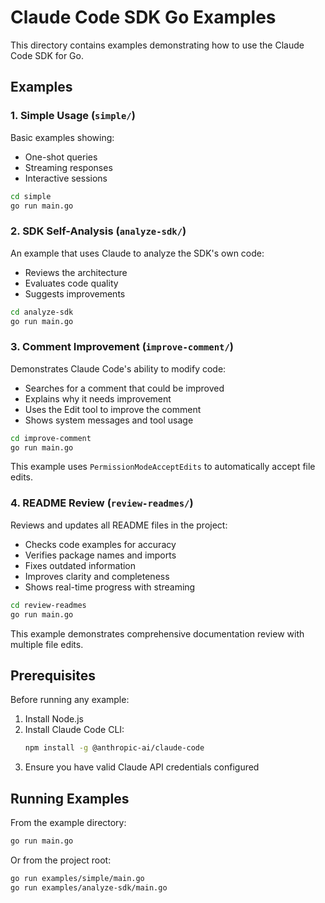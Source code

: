# Claude Code SDK Go Examples

This directory contains examples demonstrating how to use the Claude Code SDK for Go.

## Examples

### 1. Simple Usage (`simple/`)
Basic examples showing:
- One-shot queries
- Streaming responses
- Interactive sessions

```bash
cd simple
go run main.go
```

### 2. SDK Self-Analysis (`analyze-sdk/`)
An example that uses Claude to analyze the SDK's own code:
- Reviews the architecture
- Evaluates code quality
- Suggests improvements

```bash
cd analyze-sdk
go run main.go
```

### 3. Comment Improvement (`improve-comment/`)
Demonstrates Claude Code's ability to modify code:
- Searches for a comment that could be improved
- Explains why it needs improvement  
- Uses the Edit tool to improve the comment
- Shows system messages and tool usage

```bash
cd improve-comment
go run main.go
```

This example uses `PermissionModeAcceptEdits` to automatically accept file edits.

### 4. README Review (`review-readmes/`)
Reviews and updates all README files in the project:
- Checks code examples for accuracy
- Verifies package names and imports
- Fixes outdated information
- Improves clarity and completeness
- Shows real-time progress with streaming

```bash
cd review-readmes
go run main.go
```

This example demonstrates comprehensive documentation review with multiple file edits.

## Prerequisites

Before running any example:

1. Install Node.js
2. Install Claude Code CLI:
   ```bash
   npm install -g @anthropic-ai/claude-code
   ```
3. Ensure you have valid Claude API credentials configured

## Running Examples

From the example directory:
```bash
go run main.go
```

Or from the project root:
```bash
go run examples/simple/main.go
go run examples/analyze-sdk/main.go
```